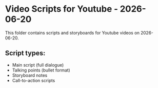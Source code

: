 # Video Scripts for Youtube - 2026-06-20

This folder contains scripts and storyboards for Youtube videos on 2026-06-20.

## Script types:
- Main script (full dialogue)
- Talking points (bullet format)
- Storyboard notes
- Call-to-action scripts
